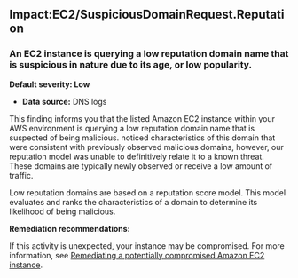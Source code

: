 

Impact:EC2/SuspiciousDomainRequest.Reputation
---------------------------------------------

### An EC2 instance is querying a low reputation domain name that is suspicious in nature due to its age, or low popularity.

**Default severity: Low**

* **Data source:** DNS logs

This finding informs you that the listed Amazon EC2 instance within your AWS environment is querying a low reputation domain name that is suspected of being malicious. noticed characteristics of this domain that were consistent with previously observed malicious domains, however, our reputation model was unable to definitively relate it to a known threat. These domains are typically newly observed or receive a low amount of traffic.

Low reputation domains are based on a reputation score model. This model evaluates and ranks the characteristics of a domain to determine its likelihood of being malicious.

**Remediation recommendations:**

If this activity is unexpected, your instance may be compromised. For more information, see [Remediating a potentially compromised Amazon EC2 instance](https://docs.aws.amazon.com/guardduty/latest/ug/compromised-ec2.html).

